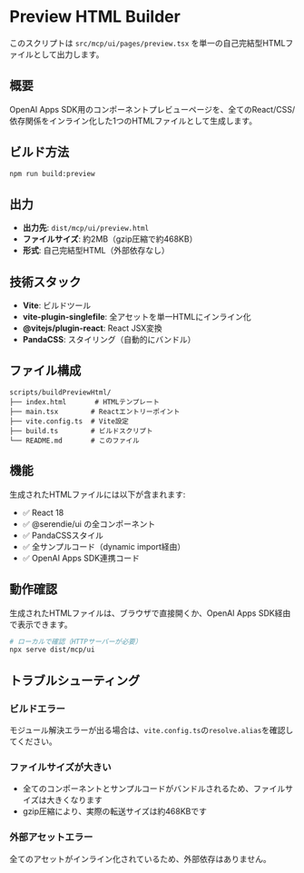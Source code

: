 # Preview HTML Builder

このスクリプトは `src/mcp/ui/pages/preview.tsx` を単一の自己完結型HTMLファイルとして出力します。

## 概要

OpenAI Apps SDK用のコンポーネントプレビューページを、全てのReact/CSS/依存関係をインライン化した1つのHTMLファイルとして生成します。

## ビルド方法

```bash
npm run build:preview
```

## 出力

- **出力先**: `dist/mcp/ui/preview.html`
- **ファイルサイズ**: 約2MB（gzip圧縮で約468KB）
- **形式**: 自己完結型HTML（外部依存なし）

## 技術スタック

- **Vite**: ビルドツール
- **vite-plugin-singlefile**: 全アセットを単一HTMLにインライン化
- **@vitejs/plugin-react**: React JSX変換
- **PandaCSS**: スタイリング（自動的にバンドル）

## ファイル構成

```
scripts/buildPreviewHtml/
├── index.html       # HTMLテンプレート
├── main.tsx        # Reactエントリーポイント
├── vite.config.ts  # Vite設定
├── build.ts        # ビルドスクリプト
└── README.md       # このファイル
```

## 機能

生成されたHTMLファイルには以下が含まれます:

- ✅ React 18
- ✅ @serendie/ui の全コンポーネント
- ✅ PandaCSSスタイル
- ✅ 全サンプルコード（dynamic import経由）
- ✅ OpenAI Apps SDK連携コード

## 動作確認

生成されたHTMLファイルは、ブラウザで直接開くか、OpenAI Apps SDK経由で表示できます。

```bash
# ローカルで確認（HTTPサーバーが必要）
npx serve dist/mcp/ui
```

## トラブルシューティング

### ビルドエラー

モジュール解決エラーが出る場合は、`vite.config.ts`の`resolve.alias`を確認してください。

### ファイルサイズが大きい

- 全てのコンポーネントとサンプルコードがバンドルされるため、ファイルサイズは大きくなります
- gzip圧縮により、実際の転送サイズは約468KBです

### 外部アセットエラー

全てのアセットがインライン化されているため、外部依存はありません。
